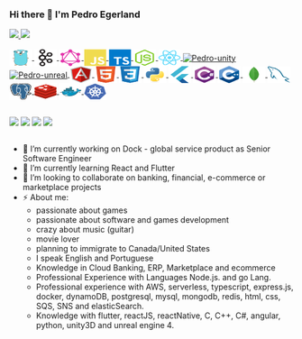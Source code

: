 ### Hi there 👋 I'm Pedro Egerland
 <div>
  <a href="https://github.com/pedroegerland">
  <img height="180em" src="https://github-readme-stats.vercel.app/api?username=pedroegerland&show_icons=true&theme=dracula&include_all_commits=true&count_private=true"/>
  <img height="180em" src="https://github-readme-stats.vercel.app/api/top-langs/?username=pedroegerland&layout=compact&langs_count=7&theme=dracula"/>
</div>
<div style="display: inline_block"><br>
  <img align="center" alt="Pedro-Go" height="30" width="40" src="https://raw.githubusercontent.com/devicons/devicon/master/icons/go/go-original.svg">
  <img align="center" alt="Pedro-Kafka" height="30" width="40" src="https://raw.githubusercontent.com/devicons/devicon/master/icons/apachekafka/apachekafka-original.svg">
  <img align="center" alt="Pedro-Kafka" height="30" width="40" src="https://raw.githubusercontent.com/devicons/devicon/master/icons/graphql/graphql-plain.svg">
  <img align="center" alt="Pedro-Js" height="30" width="40" src="https://raw.githubusercontent.com/devicons/devicon/master/icons/javascript/javascript-plain.svg">
  <img align="center" alt="Pedro-Ts" height="30" width="40" src="https://raw.githubusercontent.com/devicons/devicon/master/icons/typescript/typescript-plain.svg">
 <img align="center" alt="Pedro-nodejs" height="30" width="40" src="https://raw.githubusercontent.com/devicons/devicon/master/icons/nodejs/nodejs-plain.svg">
  <img align="center" alt="Pedro-React" height="30" width="40" src="https://raw.githubusercontent.com/devicons/devicon/master/icons/react/react-original.svg">
 <img align="center" alt="Pedro-unity" height="30" width="40" src="https://cdn.icon-icons.com/icons2/2389/PNG/512/unity_logo_icon_144772.png">
 <img align="center" alt="Pedro-unreal" height="30" width="40" src="https://upload.wikimedia.org/wikipedia/commons/2/20/UE_Logo_Black_Centered.svg">
 <img align="center" alt="Pedro-Angular" height="30" width="40" src="https://raw.githubusercontent.com/devicons/devicon/master/icons/angularjs/angularjs-original.svg">
  <img align="center" alt="Pedro-HTML" height="30" width="40" src="https://raw.githubusercontent.com/devicons/devicon/master/icons/html5/html5-original.svg">
  <img align="center" alt="Pedro-CSS" height="30" width="40" src="https://raw.githubusercontent.com/devicons/devicon/master/icons/css3/css3-original.svg">
  <img align="center" alt="Pedro-Python" height="30" width="40" src="https://raw.githubusercontent.com/devicons/devicon/master/icons/python/python-original.svg">
  <img align="center" alt="Pedro-Csharp" height="30" width="40" src="https://raw.githubusercontent.com/devicons/devicon/master/icons/flutter/flutter-original.svg">
  <img align="center" alt="Pedro-Flutter" height="30" width="40" src="https://raw.githubusercontent.com/devicons/devicon/master/icons/csharp/csharp-original.svg">
  <img align="center" alt="Pedro-cplusplus" height="30" width="40" src="https://raw.githubusercontent.com/devicons/devicon/master/icons/cplusplus/cplusplus-original.svg">
  <img align="center" alt="Pedro-mongodb" height="30" width="40" src="https://raw.githubusercontent.com/devicons/devicon/master/icons/mongodb/mongodb-original.svg">
 <img align="center" alt="Pedro-mysql" height="30" width="40" src="https://raw.githubusercontent.com/devicons/devicon/master/icons/mysql/mysql-original.svg">
 <img align="center" alt="Pedro-postgresql" height="30" width="40" src="https://raw.githubusercontent.com/devicons/devicon/master/icons/postgresql/postgresql-original.svg">
 <img align="center" alt="Pedro-redis" height="30" width="40" src="https://raw.githubusercontent.com/devicons/devicon/master/icons/redis/redis-original.svg">
 <img align="center" alt="Pedro-docker" height="30" width="40" src="https://raw.githubusercontent.com/devicons/devicon/master/icons/docker/docker-original.svg">
 <img align="center" alt="Pedro-kubernetes" height="30" width="40" src="https://raw.githubusercontent.com/devicons/devicon/master/icons/kubernetes/kubernetes-plain.svg">
</div>
  
  ##
 
<div> 
  <a href="hhttps://www.instagram.com/pedroegerland/" target="_blank"><img src="https://img.shields.io/badge/-Instagram-%23E4405F?style=for-the-badge&logo=instagram&logoColor=white" target="_blank"></a>
  <a href = "mailto:pedro.egerland94@gmail.com"><img src="https://img.shields.io/badge/-Gmail-%23333?style=for-the-badge&logo=gmail&logoColor=white" target="_blank"></a>
  <a href="https://www.linkedin.com/in/pedro-egerland-0780877a/" target="_blank"><img src="https://img.shields.io/badge/-LinkedIn-%230077B5?style=for-the-badge&logo=linkedin&logoColor=white" target="_blank"></a>
  <a href="https://api.whatsapp.com/send?phone=+5511962496119" target="_blank"><img src="https://img.shields.io/badge/-WhatsApp-%23077B5?style=for-the-badge&logo=whatsapp&logoColor=white" target="_blank"></a>
</div>
  
 ##

- 🔭  I’m currently working on Dock - global service product as Senior Software Engineer
- 🌱  I’m currently learning React and Flutter 
- 👯  I’m looking to collaborate on banking, financial, e-commerce or marketplace projects
- ⚡  About me:
  - passionate about games
  - passionate about software and games development
  - crazy about music (guitar)
  - movie lover
  - planning to immigrate to Canada/United States
  - I speak English and Portuguese
  - Knowledge in Cloud Banking, ERP, Marketplace and ecommerce
  - Professional Experience with Languages Node.js. and go Lang.
  - Professional experience with AWS, serverless, typescript, express.js, docker, dynamoDB, postgresql, mysql, mongodb, redis, html, css, SQS, SNS and elasticSearch.
  - Knowledge with flutter, reactJS, reactNative, C, C++, C#, angular, python, unity3D and unreal engine 4.
